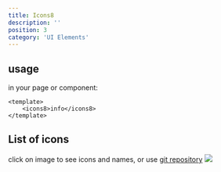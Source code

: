 ```yaml
---
title: Icons8
description: ''
position: 3
category: 'UI Elements'
---
```

## usage 
in your page or component: 

```js[component.vue]
<template>
	<icons8>info</icons8>
</template>
```

## List of icons
click on image to see icons and names, or use [git repository](https://github.com/icons8/flat-color-icons)
[![](/content/icons8.png)](https://icons8.github.io/flat-color-icons/)